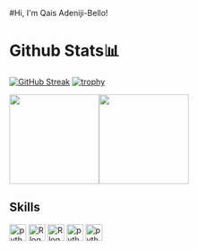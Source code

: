
#Hi, I'm Qais Adeniji-Bello!

# Github Stats📊

[![GitHub Streak](https://github-readme-streak-stats.herokuapp.com?user=QaisBello&theme=tokyonight-duo&border_radius=20)](https://git.io/streak-stats)
[![trophy](https://github-profile-trophy.vercel.app/?username=QaisBello&theme=discord)](https://github.com/ryo-ma/github-profile-trophy)

<a href="https://github.com/QaisBello">
<img src="https://github-readme-stats.vercel.app/api/top-langs/?username=QaisBello&theme=tokyonight&show_icons=true&hide_border=true&layout=compact" height="160" /><img src="https://github-readme-stats.vercel.app/api?username=QaisBello&show_icons=true&hide=contribs&theme=tokyonight&hide_border=true&text_bold=false" height="160" />
</a>

## Skills

  <img src="https://cdn.jsdelivr.net/gh/devicons/devicon/icons/python/python-original.svg" height="30" alt="python logo"  />
      <img src="https://cdn.jsdelivr.net/gh/devicons/devicon/icons/r/r-original.svg" height="30" alt="R logo"  />
      <img src="https://cdn.jsdelivr.net/gh/devicons/devicon/icons/rstudio/rstudio-original.svg" height="30" alt="R logo"  />
  <img src="https://cdn.jsdelivr.net/gh/devicons/devicon/icons/mysql/mysql-original.svg" height="30" alt="python logo"  />
  <img src="https://cdn.jsdelivr.net/gh/devicons/devicon/icons/kaggle/kaggle-original.svg" height="30" alt="python logo"  />
